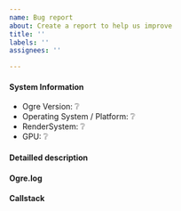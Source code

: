```yaml
---
name: Bug report
about: Create a report to help us improve
title: ''
labels: ''
assignees: ''

---
```


<!--
If you have a question rather than reporting a bug please go to
- https://gitter.im/OGRECave/ogre or
- https://forums.ogre3d.org/
where you get much faster responses.

This is a template helping you to create an issue which can be processed as quickly as possible.
-->
#### System Information
- Ogre Version: :grey_question: 
- Operating System / Platform: :grey_question: 
- RenderSystem: :grey_question:
- GPU: :grey_question:

#### Detailled description
<!-- your description -->

#### Ogre.log
<!-- when attaching code or the log use triple backticks as below:
```
paste your log here
```
-->

#### Callstack
<!-- If your app crashed, try to get a callstack, even if it crashed outside of Ogre.
Posting the values of local variables and 'this' can also help, or even a picture of the debugger.

```
paste your callstack here
```
-->
